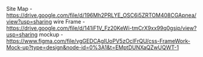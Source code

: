 Site Map -https://drive.google.com/file/d/196Mh2PRLYE_OSC6i5ZRTOM408CGApnea/view?usp=sharing
wire Frame -https://drive.google.com/file/d/141iF1V_Fz20KeWi-tmCrX9xx99q0gsip/view?usp=sharing
mockup -https://www.figma.com/file/vgGEDCAgIUoPV5zOcIFrQU/css-FrameWork-Mock-up?type=design&node-id=0%3A1&t=EMptDUNXaQZwUQWT-1

